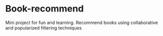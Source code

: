 # Book-recommend
Mini project for fun and learning. Recommend books using collaborative and popularized filtering techniques
